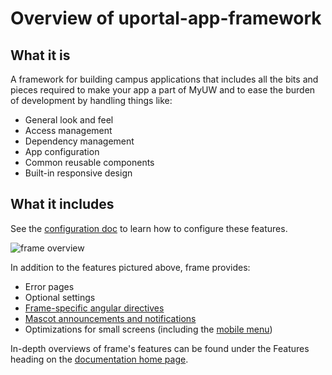 # Overview of uportal-app-framework

## What it is

A framework for building campus applications that includes all the bits and pieces required to make your app a part of MyUW and to ease the burden of
development by handling things like:

+ General look and feel
+ Access management
+ Dependency management
+ App configuration
+ Common reusable components
+ Built-in responsive design

## What it includes

See the [configuration doc](configuration.md) to learn how to configure these features.

![frame overview](img/frame-overview.png)

In addition to the features pictured above, frame provides:

+ Error pages
+ Optional settings
+ [Frame-specific angular directives](directives.md)
+ [Mascot announcements and notifications](messaging.md)
+ Optimizations for small screens (including the [mobile menu](img/mobile-menu.png))

In-depth overviews of frame's features can be found under the Features heading on the [documentation home page](README.md).
